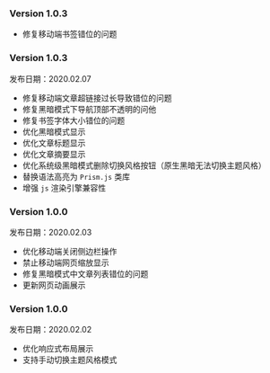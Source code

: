 ### Version 1.0.3

- 修复移动端书签错位的问题

### Version 1.0.3

发布日期：2020.02.07

- 修复移动端文章超链接过长导致错位的问题
- 修复黑暗模式下导航顶部不透明的问他
- 修复书签字体大小错位的问题
- 优化黑暗模式显示
- 优化文章标题显示
- 优化文章摘要显示
- 优化系统级黑暗模式删除切换风格按钮（原生黑暗无法切换主题风格）
- 替换语法高亮为 `Prism.js` 类库
- 增强 `js` 渲染引擎兼容性

### Version 1.0.0

发布日期：2020.02.03

- 优化移动端关闭侧边栏操作
- 禁止移动端网页缩放显示
- 修复黑暗模式中文章列表错位的问题
- 更新网页动画展示

### Version 1.0.0

发布日期：2020.02.02

- 优化响应式布局展示
- 支持手动切换主题风格模式
